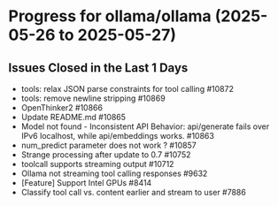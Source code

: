 # Progress for ollama/ollama (2025-05-26 to 2025-05-27)


## Issues Closed in the Last 1 Days
- tools: relax JSON parse constraints for tool calling #10872
- tools: remove newline stripping #10869
- OpenThinker2 #10866
- Update README.md #10865
- Model not found - Inconsistent API Behavior: api/generate fails over IPv6 localhost, while api/embeddings works. #10863
- num_predict parameter does not work ? #10857
- Strange processing after update to 0.7 #10752
- toolcall supports streaming output #10712
- Ollama not streaming tool calling responses #9632
- [Feature] Support Intel GPUs #8414
- Classify tool call vs. content earlier and stream to user #7886
